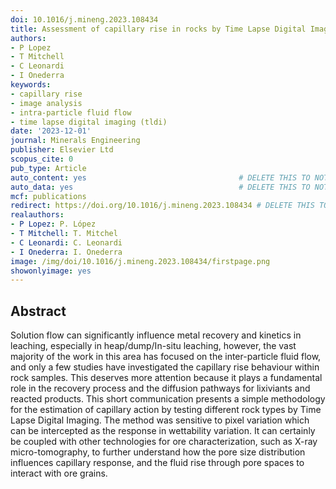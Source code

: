 ```yaml
---
doi: 10.1016/j.mineng.2023.108434
title: Assessment of capillary rise in rocks by Time Lapse Digital Imaging
authors:
- P Lopez
- T Mitchell
- C Leonardi
- I Onederra
keywords:
- capillary rise
- image analysis
- intra-particle fluid flow
- time lapse digital imaging (tldi)
date: '2023-12-01'
journal: Minerals Engineering
publisher: Elsevier Ltd
scopus_cite: 0
pub_type: Article
auto_content: yes                                  # DELETE THIS TO NOT AUTO GENERATE CONTENT
auto_data: yes                                     # DELETE THIS TO NOT AUTO GENERATE METADATA
mcf: publications
redirect: https://doi.org/10.1016/j.mineng.2023.108434 # DELETE THIS TO NOT REDIRECT
realauthors:
- P Lopez: P. López
- T Mitchell: T. Mitchel
- C Leonardi: C. Leonardi
- I Onederra: I. Onederra
image: /img/doi/10.1016/j.mineng.2023.108434/firstpage.png
showonlyimage: yes
---
```



## Abstract
Solution flow can significantly influence metal recovery and kinetics in leaching, especially in heap/dump/In-situ leaching, however, the vast majority of the work in this area has focused on the inter-particle fluid flow, and only a few studies have investigated the capillary rise behaviour within rock samples. This deserves more attention because it plays a fundamental role in the recovery process and the diffusion pathways for lixiviants and reacted products. This short communication presents a simple methodology for the estimation of capillary action by testing different rock types by Time Lapse Digital Imaging. The method was sensitive to pixel variation which can be intercepted as the response in wettability variation. It can certainly be coupled with other technologies for ore characterization, such as X-ray micro-tomography, to further understand how the pore size distribution influences capillary response, and the fluid rise through pore spaces to interact with ore grains.
